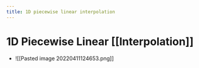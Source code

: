 ```yaml
---
title: 1D piecewise linear interpolation
---
```


# 1D Piecewise Linear [[Interpolation]]
- ![[Pasted image 20220411124653.png]]








